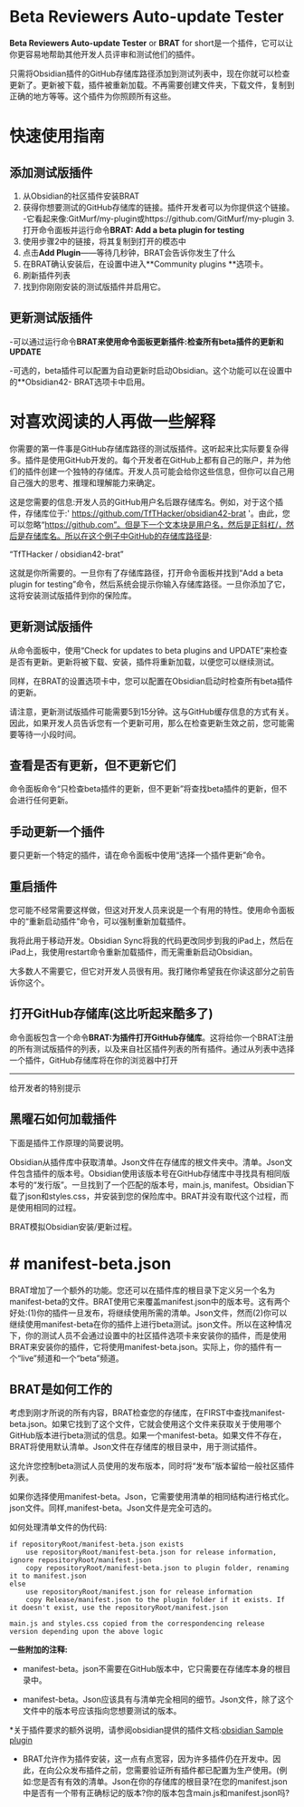 # Beta Reviewers Auto-update Tester
**Beta Reviewers Auto-update Tester** or **BRAT** for short是一个插件，它可以让你更容易地帮助其他开发人员评审和测试他们的插件。

只需将Obsidian插件的GitHub存储库路径添加到测试列表中，现在你就可以检查更新了。更新被下载，插件被重新加载。不再需要创建文件夹，下载文件，复制到正确的地方等等。这个插件为你照顾所有这些。

# 快速使用指南

## 添加测试版插件

1. 从Obsidian的社区插件安装BRAT
2. 获得你想要测试的GitHub存储库的链接。插件开发者可以为你提供这个链接。
-它看起来像:GitMurf/my-plugin或https://github.com/GitMurf/my-plugin
3.打开命令面板并运行命令**BRAT: Add a beta plugin for testing**
4. 使用步骤2中的链接，将其复制到打开的模态中
5. 点击**Add Plugin**——等待几秒钟，BRAT会告诉你发生了什么
6. 在BRAT确认安装后，在设置中进入**Community plugins **选项卡。
7. 刷新插件列表
8. 找到你刚刚安装的测试版插件并启用它。

## 更新测试版插件

-可以通过运行命令**BRAT来使用命令面板更新插件:检查所有beta插件的更新和UPDATE**

-可选的，beta插件可以配置为自动更新时启动Obsidian。这个功能可以在设置中的**Obsidian42- BRAT选项卡中启用。

# 对喜欢阅读的人再做一些解释

你需要的第一件事是GitHub存储库路径的测试版插件。这听起来比实际要复杂得多。插件是使用GitHub开发的。每个开发者在GitHub上都有自己的账户，并为他们的插件创建一个独特的存储库。开发人员可能会给你这些信息，但你可以自己用自己强大的思考、推理和理解能力来确定。

这是您需要的信息:开发人员的GitHub用户名后跟存储库名。例如，对于这个插件，存储库位于:' https://github.com/TfTHacker/obsidian42-brat '。由此，您可以忽略“https://github.com”。但是下一个文本块是用户名，然后是正斜杠/，然后是存储库名。所以在这个例子中GitHub的存储库路径是:

“TfTHacker / obsidian42-brat”

这就是你所需要的。一旦你有了存储库路径，打开命令面板并找到“Add a beta plugin for testing”命令，然后系统会提示你输入存储库路径。一旦你添加了它，这将安装测试版插件到你的保险库。

## 更新测试版插件

从命令面板中，使用“Check for updates to beta plugins and UPDATE”来检查是否有更新。更新将被下载、安装，插件将重新加载，以便您可以继续测试。

同样，在BRAT的设置选项卡中，您可以配置在Obsidian启动时检查所有beta插件的更新。

请注意，更新测试版插件可能需要5到15分钟。这与GitHub缓存信息的方式有关。因此，如果开发人员告诉您有一个更新可用，那么在检查更新生效之前，您可能需要等待一小段时间。
## 查看是否有更新，但不更新它们

命令面板命令“只检查beta插件的更新，但不更新”将查找beta插件的更新，但不会进行任何更新。

## 手动更新一个插件

要只更新一个特定的插件，请在命令面板中使用“选择一个插件更新”命令。

## 重启插件

您可能不经常需要这样做，但这对开发人员来说是一个有用的特性。使用命令面板中的“重新启动插件”命令，可以强制重新加载插件。

我将此用于移动开发。Obsidian Sync将我的代码更改同步到我的iPad上，然后在iPad上，我使用restart命令重新加载插件，而无需重新启动Obsidian。

大多数人不需要它，但它对开发人员很有用。我打赌你希望我在你读这部分之前告诉你这个。

## 打开GitHub存储库(这比听起来酷多了)

命令面板包含一个命令**BRAT:为插件打开GitHub存储库**。这将给你一个BRAT注册的所有测试版插件的列表，以及来自社区插件列表的所有插件。通过从列表中选择一个插件，GitHub存储库将在你的浏览器中打开

---

给开发者的特别提示

## 黑曜石如何加载插件

下面是插件工作原理的简要说明。

Obsidian从插件库中获取清单。Json文件在存储库的根文件夹中。清单。Json文件包含插件的版本号。Obsidian使用该版本号在GitHub存储库中寻找具有相同版本号的“发行版”。一旦找到了一个匹配的版本号，main.js, manifest。Obsidian下载了json和styles.css，并安装到您的保险库中。BRAT并没有取代这个过程，而是使用相同的过程。

BRAT模拟Obsidian安装/更新过程。

# # manifest-beta.json

BRAT增加了一个额外的功能。您还可以在插件库的根目录下定义另一个名为manifest-beta的文件。BRAT使用它来覆盖manifest.json中的版本号。这有两个好处:(1)你的插件一旦发布，将继续使用所需的清单。Json文件，然而(2)你可以继续使用manifest-beta在你的插件上进行beta测试。json文件。所以在这种情况下，你的测试人员不会通过设置中的社区插件选项卡来安装你的插件，而是使用BRAT来安装你的插件，它将使用manifest-beta.json。实际上，你的插件有一个“live”频道和一个“beta”频道。

## BRAT是如何工作的

考虑到刚才所说的所有内容，BRAT检查您的存储库，在FIRST中查找manifest-beta.json。如果它找到了这个文件，它就会使用这个文件来获取关于使用哪个GitHub版本进行beta测试的信息。如果一个manifest-beta。如果文件不存在，BRAT将使用默认清单。Json文件在存储库的根目录中，用于测试插件。

这允许您控制beta测试人员使用的发布版本，同时将“发布”版本留给一般社区插件列表。

如果你选择使用manifest-beta。Json，它需要使用清单的相同结构进行格式化。json文件。同样,manifest-beta。Json文件是完全可选的。

如何处理清单文件的伪代码:
```
if repositoryRoot/manifest-beta.json exists
    use repositoryRoot/manifest-beta.json for release information, ignore repositoryRoot/manifest.json
    copy repositoryRoot/manifest-beta.json to plugin folder, renaming it to manifest.json
else
    use repositoryRoot/manifest.json for release information
    copy Release/manifest.json to the plugin folder if it exists. If it doesn't exist, use the repositoryRoot/manifest.json

main.js and styles.css copied from the correspondencing release version depending upon the above logic
````


**一些附加的注释:**

* manifest-beta。json不需要在GitHub版本中，它只需要在存储库本身的根目录中。

* manifest-beta。Json应该具有与清单完全相同的细节。Json文件，除了这个文件中的版本号应该指向您想要测试的版本。

*关于插件要求的额外说明，请参阅obsidian提供的插件文档:[obsidian Sample plugin](https://github.com/obsidianmd/obsidian-sample-plugin)

* BRAT允许作为插件安装，这一点有点宽容，因为许多插件仍在开发中。因此，在向公众发布插件之前，您需要验证所有插件都已配置为生产使用。(例如:您是否有有效的清单。Json在你的存储库的根目录?在您的manifest.json中是否有一个带有正确标记的版本?你的版本包含main.js和manifest.json吗?